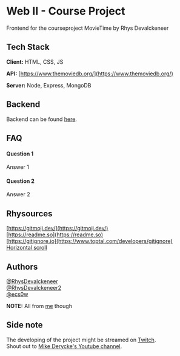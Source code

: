 # Web II - Course Project
Frontend for the courseproject MovieTime by Rhys Devalckeneer

## Tech Stack

**Client:** HTML, CSS, JS

**API:** [https://www.themoviedb.org/](https://www.themoviedb.org/)

**Server:** Node, Express, MongoDB  

## Backend
Backend can be found [here](https://github.com/EHB-MCT/web2-backend-RhysDevalckeneer).  

## FAQ

#### Question 1

Answer 1

#### Question 2

Answer 2

## Rhysources
[https://gitmoji.dev/](https://gitmoji.dev/)   
[https://readme.so](https://readme.so)   
[https://gitignore.io](https://www.toptal.com/developers/gitignore)
[Horizontal scroll](https://codepen.io/inewton/pen/LeEbVL)

## Authors

[@RhysDevalckeneer](https://github.com/RhysDevalckeneer)   
[@RhysDevalckeneer2](https://github.com/RhysDevalckeneer2)   
[@ecs0w](https://github.com/Ecsowdus)    
   
**NOTE:** All from [me](https://rhys.be/) though

## Side note
The developing of the project might be streamed on [Twitch](https://www.twitch.tv/ecs0w).   
Shout out to [Mike Derycke's Youtube channel](https://www.youtube.com/c/MikeDerycke/videos).